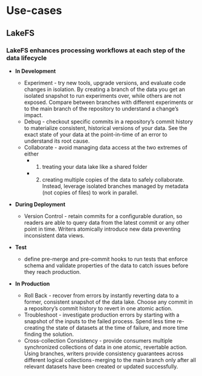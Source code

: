 # Use-cases

## **LakeFS**

### **LakeFS enhances processing workflows at each step of the data lifecycle**

- **In Development**
  - Experiment - try new tools, upgrade versions, and evaluate code changes in isolation. By creating a branch of the data you get an isolated snapshot to run experiments over, while others are not exposed. Compare between branches with different experiments or to the main branch of the repository to understand a change’s impact.
  - Debug - checkout specific commits in a repository’s commit history to materialize consistent, historical versions of your data. See the exact state of your data at the point-in-time of an error to understand its root cause.
  - Collaborate - avoid managing data access at the two extremes of either 
    - 1) treating your data lake like a shared folder 
    - 2) creating multiple copies of the data to safely collaborate. Instead, leverage isolated branches managed by metadata (not copies of files) to work in parallel.

- **During Deployment**
  - Version Control - retain commits for a configurable duration, so readers are able to query data from the latest commit or any other point in time. Writers atomically introduce new data preventing inconsistent data views.
- **Test**
  - define pre-merge and pre-commit hooks to run tests that enforce schema and validate properties of the data to catch issues before they reach production.

- **In Production**
  - Roll Back - recover from errors by instantly reverting data to a former, consistent snapshot of the data lake. Choose any commit in a repository’s commit history to revert in one atomic action.
  - Troubleshoot - investigate production errors by starting with a snapshot of the inputs to the failed process. Spend less time re-creating the state of datasets at the time of failure, and more time finding the solution.
  - Cross-collection Consistency - provide consumers multiple synchronized collections of data in one atomic, revertable action. Using branches, writers provide consistency guarantees across different logical collections - merging to the main branch only after all relevant datasets have been created or updated successfully.
